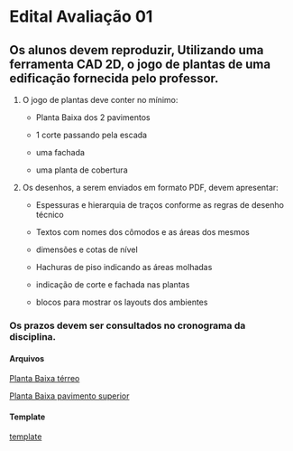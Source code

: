 # Edital Avaliação 01

## Os alunos devem reproduzir, Utilizando uma ferramenta CAD 2D, o jogo de plantas de uma edificação fornecida pelo professor.

1. O jogo de plantas deve conter no mínimo:

    - Planta Baixa dos 2 pavimentos

    - 1 corte passando pela escada

    - uma fachada

    - uma planta de cobertura

2. Os desenhos, a serem enviados em formato PDF, devem apresentar:

    - Espessuras e hierarquia de traços conforme as regras de desenho técnico

    - Textos com nomes dos cômodos e as áreas dos mesmos

    - dimensões e cotas de nível

    - Hachuras de piso indicando as áreas molhadas

    - indicação de corte e fachada nas plantas

    - blocos para mostrar os layouts dos ambientes

### Os prazos devem ser consultados no cronograma da disciplina.


#### Arquivos

[Planta Baixa térreo](https://github.com/255ribeiro/Turmas_FFR/raw/master/2023.1/CIMATEC/Represetacao_digital_da_construcao/REP_DIG_CONS/PROJ_Exemplo_V2-pav_terreo.pdf)

[Planta Baixa pavimento superior](https://github.com/255ribeiro/Turmas_FFR/raw/master/2023.1/CIMATEC/Represetacao_digital_da_construcao/REP_DIG_CONS/PROJ_Exemplo_V2-pav_sup.pdf)

#### Template

[template](https://github.com/255ribeiro/Turmas_FFR/raw/master/2023.1/CIMATEC/Represetacao_digital_da_construcao/REP_DIG_CONS/template_01.dwt)